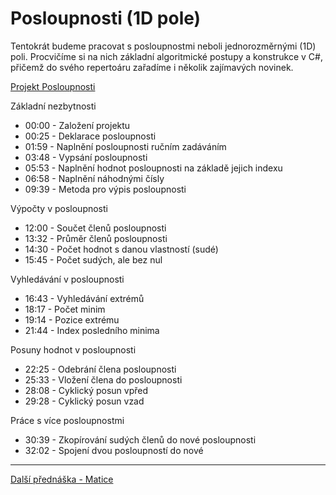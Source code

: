 # Posloupnosti (1D pole)

Tentokrát budeme pracovat s posloupnostmi neboli jednorozměrnými (1D) poli. Procvičíme si na nich základní algoritmické postupy a konstrukce v C#, přičemž do svého repertoáru zařadíme i několik zajímavých novinek.

[Projekt Posloupnosti](https://github.com/PetrVobornik/prednasky/tree/master/ZakladyCs/02-Posloupnosti/Posloupnosti)


Základní nezbytnosti
* 00:00 - Založení projektu
* 00:25 - Deklarace posloupnosti
* 01:59 - Naplnění posloupnosti ručním zadáváním
* 03:48 - Vypsání posloupnosti
* 05:53 - Naplnění hodnot posloupnosti na základě jejich indexu
* 06:58 - Naplnění náhodnými čísly
* 09:39 - Metoda pro výpis posloupnosti

Výpočty v posloupnosti
* 12:00 - Součet členů posloupnosti
* 13:32 - Průměr členů posloupnosti
* 14:30 - Počet hodnot s danou vlastností (sudé)
* 15:45 - Počet sudých, ale bez nul

Vyhledávání v posloupnosti
* 16:43 - Vyhledávání extrémů
* 18:17 - Počet minim
* 19:14 - Pozice extrému
* 21:44 - Index posledního minima

Posuny hodnot v posloupnosti
* 22:25 - Odebrání člena posloupnosti
* 25:33 - Vložení člena do posloupnosti
* 28:08 - Cyklický posun vpřed
* 29:28 - Cyklický posun vzad

Práce s více posloupnostmi
* 30:39 - Zkopírování sudých členů do nové posloupnosti
* 32:02 - Spojení dvou posloupností do nové

---

[Další přednáška - Matice](https://github.com/PetrVobornik/prednasky/tree/master/ZakladyCs/03-Matice)
